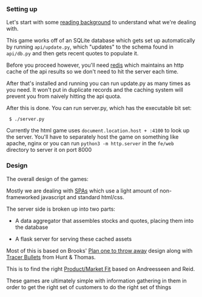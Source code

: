 ### Setting up

Let's start with some [reading background](https://www.raphkoster.com/gaming/gdco12/Koster_Raph_Theory_Fun_10.pdf) to understand what we're dealing with.

This game works off of an SQLite database which gets set up automatically by running `api/update.py`, which "updates" to the schema  found in `api/db.py` and then gets recent quotes to populate it.

Before you proceed however, you'll need [redis](https://redis.io) which maintains an http cache of the api results so we don't need to hit the server each time. 

After that's installed and running you can run update.py as many times as you need. It won't put in duplicate records and the caching system will prevent you from naively hitting the api quota.

After this is done. You can run server.py, which has the executable bit set:

```
 $ ./server.py
```

Currently the html game uses `document.location.host + :4100` to look up the server.  You'll have to separately host the game on something like apache, nginx or you can run `python3 -m http.server` in the `fe/web` directory to server it on port 8000

### Design

The overall design of the games:

Mostly we are dealing with [SPAs](https://en.wikipedia.org/wiki/Single-page_application) which use a light amount of non-frameworked javascript and standard html/css.

The server side is broken up into two parts:

  * A data aggregator that assembles stocks and quotes, placing them into the database

  * A flask server for serving these cached assets

Most of this is based on Brooks' [Plan one to throw away](http://wiki.c2.com/?PlanToThrowOneAway) design along with [Tracer Bullets](https://flylib.com/books/en/1.315.1.25/1/) from Hunt & Thomas.

This is to find the right [Product/Market Fit](https://en.wikipedia.org/wiki/Product/market_fit) based on Andreesseen and Reid.

These games are ultimately simple with information gathering in them in order to get the right set of customers to do the right set of things
